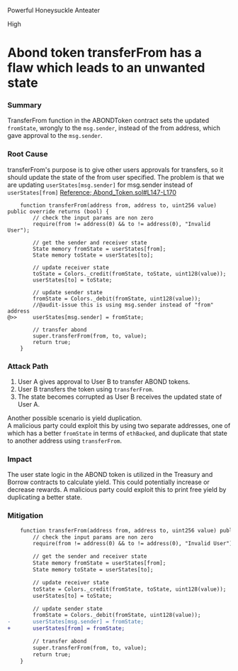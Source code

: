 Powerful Honeysuckle Anteater

High

# Abond token transferFrom has a flaw which leads to an unwanted state

### Summary
TransferFrom function in the ABONDToken contract sets the updated `fromState`, wrongly to the `msg.sender`, instead of the from address, which gave approval to the `msg.sender`.

### Root Cause
transferFrom's purpose is to give other users approvals for transfers, so it should update the state of the from user specified.
The problem is that we are updating `userStates[msg.sender]` for msg.sender instead of `userStates[from]`
[Reference; Abond_Token.sol#L147-L170](https://github.com/sherlock-audit/2024-11-autonomint/blob/0d324e04d4c0ca306e1ae4d4c65f0cb9d681751b/Blockchain/Blockchian/contracts/Token/Abond_Token.sol#L147-L170)
```solidity
    function transferFrom(address from, address to, uint256 value) public override returns (bool) {
        // check the input params are non zero
        require(from != address(0) && to != address(0), "Invalid User");

        // get the sender and receiver state
        State memory fromState = userStates[from];
        State memory toState = userStates[to];

        // update receiver state
        toState = Colors._credit(fromState, toState, uint128(value));
        userStates[to] = toState;

        // update sender state
        fromState = Colors._debit(fromState, uint128(value));
        //@audit-issue this is using msg.sender instead of "from" address
@>>     userStates[msg.sender] = fromState;

        // transfer abond
        super.transferFrom(from, to, value);
        return true;
    }
```    

### Attack Path
1. User A gives approval to User B to transfer ABOND tokens.
2. User B transfers the token using `transferFrom`.
3. The state becomes corrupted as User B receives the updated state of User A.

Another possible scenario is yield duplication.  
A malicious party could exploit this by using two separate addresses, one of which has a better `fromState` in terms of `ethBacked`, and duplicate that state to another address using `transferFrom`.

### Impact
The user state logic in the ABOND token is utilized in the Treasury and Borrow contracts to calculate yield. This could potentially increase or decrease rewards. A malicious party could exploit this to print free yield by duplicating a better state.
### Mitigation
```diff
    function transferFrom(address from, address to, uint256 value) public override returns (bool) {
        // check the input params are non zero
        require(from != address(0) && to != address(0), "Invalid User");

        // get the sender and receiver state
        State memory fromState = userStates[from];
        State memory toState = userStates[to];

        // update receiver state
        toState = Colors._credit(fromState, toState, uint128(value));
        userStates[to] = toState;

        // update sender state
        fromState = Colors._debit(fromState, uint128(value));
-       userStates[msg.sender] = fromState;
+       userStates[from] = fromState;

        // transfer abond
        super.transferFrom(from, to, value);
        return true;
    }
```